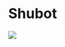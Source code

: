 Shubot
======

<img src="https://raw.githubusercontent.com/sehsarah/shubot/master/public/images/shubot-mission-control.png?token=1064684__eyJzY29wZSI6IlJhd0Jsb2I6c2Voc2FyYWgvc2h1Ym90L21hc3Rlci9wdWJsaWMvaW1hZ2VzL3NodWJvdC1taXNzaW9uLWNvbnRyb2wucG5nIiwiZXhwaXJlcyI6MTQwNTQwMTMzOX0%3D--e0c7cf1cbdb7178f67b61bd7c1b309f1f907dc63" />
